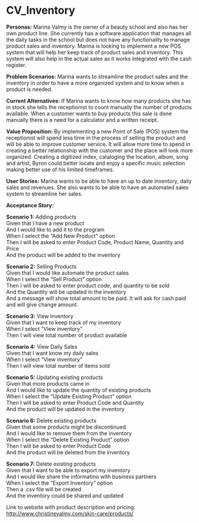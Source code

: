 # CV_Inventory
<b>Personas:</b>
Marina Valmy is the owner of a beauty school and also has her own product line. She currently has a software application that manages all the daily tasks in the school but does not have any functionality to manage product sales and inventory. Marina is looking to implement a new POS system that will help her keep track of product sales and inventory. This system will also help in the actual sales as it works integrated with the cash register.

<b>Problem Scenarios:</b>
Marina wants to streamline the product sales and the inventory in order to have a more organized system and to know when a product is needed.

<b>Current Alternatives:</b>
If Marina wants to know how many products she has in stock she tells the receptionist to count manually the number of products available. When a customer wants to buy products this sale is done manually there is a need for a calculator and a written receipt. 

<b>Value Proposition:</b>
By implementing a new Point of Sale (POS) system the receptionist will spend less time in the process of selling the product and will be able to improve customer service. It will allow more time to spend in creating a better relationship with the customer and the place will look more organized.
Creating a digitized index, cataloging the location, album, song and artist, Byron could better locate and enjoy a specific music selection making better use of his limited timeframes.

<b>User Stories:</b>
Marina wants to be able to have an up to date inventory, daily sales and revenues. She also wants to be able to have an automated sales system to streamline her sales.

<b>Acceptance Story:</b>

<b>Scenario 1:</b> Adding products<br>
Given that I have a new product<br>
And I would like to add it to the program<br>
When I select the “Add New Product” option<br>
Then I will be asked to enter Product Code, Product Name, Quantity and Price<br>
And the product will be added to the inventory<br>

<b>Scenario 2:</b> Selling Products<br>
Given that I would like automate the product sales<br>
When I select the “Sell Product” option<br>
Then I will be asked to enter product code, and quantity to be sold<br>
And the Quantity will be updated in the inventory<br>
And a message will show total amount to be paid. It will ask for cash paid and will give change amount.<br>  

<b>Scenario 3:</b> View Inventory<br>
Given that I want to keep track of my inventory<br>
When I select “View inventory”<br>
Then I will view total number of product available<br>

<b>Scenario 4:</b> View Daily Sales<br>
Given that I want know my daily sales<br>
When I select “View inventory”<br>
Then I will view total number of items sold<br>

<b>Scenario 5:</b> Updating existing products<br>
Given that more products came in<br>
And I would like to update the quantity of existing products<br>
When I select the “Update Existing Product” option<br>
Then I will be asked to enter Product Code and Quantity<br> 
And the product will be updated in the inventory<br>

<b>Scenario 6:</b> Delete existing products<br>
Given that some products might be discontinued<br> 
And I would like to remove them from the inventory<br>
When I select the “Delete Existing Product” option<br>
Then I will be asked to enter Product Code<br> 
And the product will be deleted from the inventory<br>

<b>Scenario 7:</b> Delete existing products<br>
Given that I want to be able to export my inventory<br> 
And I would like share the informatino with business partners<br>
When I select the “Export Inventory” option<br>
Then a .csv file will be created<br> 
And the inventory could be shared and updated<br>

Link to website with product description and pricing:
http://www.christinevalmy.com/skin-care/products/

